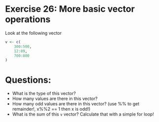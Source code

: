 # Exercise 26: More basic vector operations 

Look at the following vector
```R
v <- c(
	300:500,
	12:89,
	700:800
)
```

# Questions: 
- What is the type of this vector?
- How many values are there in this vector? 
- How many odd values are there in this vector? (use %% to get remainder!, x%%2 == 1 then x is odd!)
- What is the sum of this `v` vector? Calculate that with a simple for loop!

